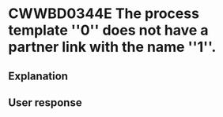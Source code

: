 # CWWBD0344E The process template ''0'' does not have a partner link with the name ''1''.

## Explanation

## User response